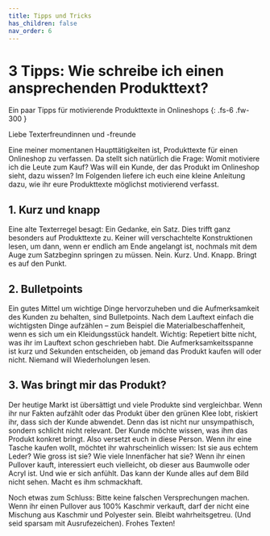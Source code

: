 ```yaml
---
title: Tipps und Tricks
has_children: false
nav_order: 6
---
```


# 3 Tipps: Wie schreibe ich einen ansprechenden Produkttext?

Ein paar Tipps für motivierende Produkttexte in Onlineshops
{: .fs-6 .fw-300 }

Liebe Texterfreundinnen und -freunde

Eine meiner momentanen Haupttätigkeiten ist, Produkttexte für einen Onlineshop zu verfassen. Da stellt sich natürlich die Frage: Womit motiviere ich die Leute zum Kauf? Was will ein Kunde, der das Produkt im Onlineshop sieht, dazu wissen? Im Folgenden liefere ich euch eine kleine Anleitung dazu, wie ihr eure Produkttexte möglichst motivierend verfasst.

## 1. Kurz und knapp

Eine alte Texterregel besagt: Ein Gedanke, ein Satz. Dies trifft ganz besonders auf Produkttexte zu. Keiner will verschachtelte Konstruktionen lesen, um dann, wenn er endlich am Ende angelangt ist, nochmals mit dem Auge zum Satzbeginn springen zu müssen. Nein. Kurz. Und. Knapp. Bringt es auf den Punkt.

## 2. Bulletpoints

Ein gutes Mittel um wichtige Dinge hervorzuheben und die Aufmerksamkeit des Kunden zu behalten, sind Bulletpoints. Nach dem Lauftext einfach die wichtigsten Dinge aufzählen – zum Beispiel die Materialbeschaffenheit, wenn es sich um ein Kleidungsstück handelt. Wichtig: Repetiert bitte nicht, was ihr im Lauftext schon geschrieben habt. Die Aufmerksamkeitsspanne ist kurz und Sekunden entscheiden, ob jemand das Produkt kaufen will oder nicht. Niemand will Wiederholungen lesen.

## 3. Was bringt mir das Produkt?

Der heutige Markt ist übersättigt und viele Produkte sind vergleichbar. Wenn ihr nur Fakten aufzählt oder das Produkt über den grünen Klee lobt, riskiert ihr, dass sich der Kunde abwendet. Denn das ist nicht nur unsympathisch, sondern schlicht nicht relevant. Der Kunde möchte wissen, was ihm das Produkt konkret bringt. Also versetzt euch in diese Person. Wenn ihr eine Tasche kaufen wollt, möchtet ihr wahrscheinlich wissen: Ist sie aus echtem Leder? Wie gross ist sie? Wie viele Innenfächer hat sie? Wenn ihr einen Pullover kauft, interessiert euch vielleicht, ob dieser aus Baumwolle oder Acryl ist. Und wie er sich anfühlt. Das kann der Kunde alles auf dem Bild nicht sehen. Macht es ihm schmackhaft.

Noch etwas zum Schluss: Bitte keine falschen Versprechungen machen. Wenn ihr einen Pullover aus 100% Kaschmir verkauft, darf der nicht eine Mischung aus Kaschmir und Polyester sein. Bleibt wahrheitsgetreu. (Und seid sparsam mit Ausrufezeichen). Frohes Texten!

